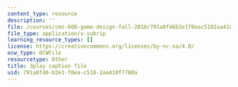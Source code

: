 ```yaml
---
content_type: resource
description: ''
file: /courses/cms-608-game-design-fall-2010/791a8f46b2e1f0eac5182aa410f7780a_68564.srt
file_type: application/x-subrip
learning_resource_types: []
license: https://creativecommons.org/licenses/by-nc-sa/4.0/
ocw_type: OCWFile
resourcetype: Other
title: 3play caption file
uid: 791a8f46-b2e1-f0ea-c518-2aa410f7780a
---
```

